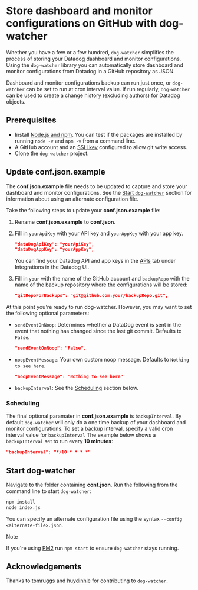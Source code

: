 # Store dashboard and monitor configurations on GitHub with **dog-watcher**

Whether you have a few or a few hundred, `dog-watcher` simplifies the process of storing your Datadog dashboard and monitor configurations. Using the `dog-watcher` library you can automatically store dashboard and monitor configurations from Datadog in a GitHub repository as JSON.

Dashboard and monitor configurations backup can run just once, or `dog-watcher` can be set to run at cron interval value. If run regularly, `dog-watcher` can be used to create a change history (excluding authors) for Datadog objects.

## Prerequisites
- Install [Node.js and npm](https://www.npmjs.com/get-npm). You can test if the packages are installed by running `node -v` and `npm -v` from a command line.
- A GitHub account and an [SSH key](https://docs.github.com/en/github/authenticating-to-github/connecting-to-github-with-ssh) configured to allow git write access.
- Clone the `dog-watcher` project.

## Update **conf.json.example**

The **conf.json.example** file needs to be updated to capture and store your dashboard and monitor configurations. See the [Start `dog-watcher`](#start-dog-watcher) section for information about using an alternate configuration file.

Take the following steps to update your **conf.json.example** file:
1. Rename **conf.json.example** to **conf.json**.
1. Fill in `yourApiKey` with your API key and `yourAppKey` with your app key. 
    ```json
    "dataDogApiKey": "yourApiKey",
    "dataDogAppKey": "yourAppKey",
    ```
    You can find your Datadog API and app keys in the [APIs](https://app.datadoghq.com/account/settings#api) tab under Integrations in the Datadog UI.
2. Fill in `your` with the name of the GitHub account and `backupRepo` with the name of the backup repository where the configurations will be stored: 

    ```json
    "gitRepoForBackups": "git@github.com:your/backupRepo.git",
    ```

At this point you're ready to run dog-watcher. However, you may want to set the following optional parameters:
- `sendEventOnNoop`: Determines whether a DataDog event is sent in the event that nothing has changed since the last git commit. Defaults to `False`.
    ```json
    "sendEventOnNoop": "False",
    ```
- `noopEventMessage`: Your own custom noop message. Defaults to `Nothing to see here`. 
    ```json
    "noopEventMessage": "Nothing to see here"
    ```
- `backupInterval`: See the [Scheduling](#scheduling) section below.

### Scheduling

The final optional paramater in **conf.json.example** is `backupInterval`. By default `dog-watcher` will only do a one time backup of your dashboard and monitor configurations. To set a backup interval, specify a valid cron interval value for `backupInterval` The example below shows a `backupInterval` set to run every **10 minutes**:

```json
"backupInterval": "*/10 * * * *"
```

## Start dog-watcher

Navigate to the folder containing **conf.json**. Run the following from the command line to start `dog-watcher`:

```cmd
npm install
node index.js
```

You can specify an alternate configuration file using the syntax `--config <alternate-file>.json`. 

> [!NOTE]
> If you're using [PM2](https://github.com/Unitech/PM2/blob/master/README.md) run `npm start` to ensure `dog-watcher` stays running.

## Acknowledgements 

Thanks to [tomruggs](https://github.com/tomruggs) and [huydinhle](https://github.com/huydinhle) for contributing to `dog-watcher`.